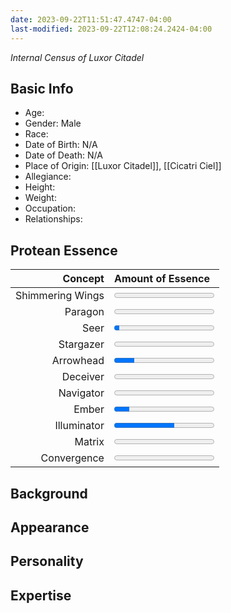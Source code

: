 ```yaml
---
date: 2023-09-22T11:51:47.4747-04:00
last-modified: 2023-09-22T12:08:24.2424-04:00
---
```

*Internal Census of Luxor Citadel*
## Basic Info
- Age: 
- Gender: Male
- Race: 
- Date of Birth: N/A
- Date of Death: N/A
- Place of Origin: [[Luxor Citadel]], [[Cicatri Ciel]]
- Allegiance: 
- Height: 
- Weight:
- Occupation:
- Relationships:

## Protean Essence

|      **Concept** | **Amount of Essence**                       |
| ----------------:|:------------------------------------------- |
| Shimmering Wings | <progress value="0" max="100"></progress> |
|          Paragon | <progress value="0" max="100"></progress>  |
|             Seer | <progress value="5" max="100"></progress>  |
|        Stargazer | <progress value="0" max="100"></progress>   |
|        Arrowhead | <progress value="20" max="100"></progress>  |
|         Deceiver | <progress value="0" max="100"></progress>   |
|        Navigator | <progress value="0" max="100"></progress>  |
|            Ember | <progress value="15" max="100"></progress>  |
|      Illuminator | <progress value="60" max="100"></progress>  |
|           Matrix | <progress value="0" max="100"></progress>  |
|      Convergence | <progress value="0" max="100"></progress>   |

## Background

## Appearance

## Personality

## Expertise